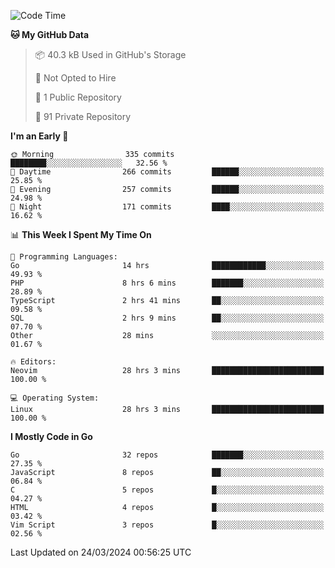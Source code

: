 
<!--START_SECTION:waka-->
![Code Time](http://img.shields.io/badge/Code%20Time-4%2C733%20hrs%2026%20mins-blue)

**🐱 My GitHub Data** 

> 📦 40.3 kB Used in GitHub's Storage 
 > 
> 🚫 Not Opted to Hire
 > 
> 📜 1 Public Repository 
 > 
> 🔑 91 Private Repository 
 > 
**I'm an Early 🐤** 

```text
🌞 Morning                335 commits         ████████░░░░░░░░░░░░░░░░░   32.56 % 
🌆 Daytime                266 commits         ██████░░░░░░░░░░░░░░░░░░░   25.85 % 
🌃 Evening                257 commits         ██████░░░░░░░░░░░░░░░░░░░   24.98 % 
🌙 Night                  171 commits         ████░░░░░░░░░░░░░░░░░░░░░   16.62 % 
```


📊 **This Week I Spent My Time On** 

```text
💬 Programming Languages: 
Go                       14 hrs              ████████████░░░░░░░░░░░░░   49.93 % 
PHP                      8 hrs 6 mins        ███████░░░░░░░░░░░░░░░░░░   28.89 % 
TypeScript               2 hrs 41 mins       ██░░░░░░░░░░░░░░░░░░░░░░░   09.58 % 
SQL                      2 hrs 9 mins        ██░░░░░░░░░░░░░░░░░░░░░░░   07.70 % 
Other                    28 mins             ░░░░░░░░░░░░░░░░░░░░░░░░░   01.67 % 

🔥 Editors: 
Neovim                   28 hrs 3 mins       █████████████████████████   100.00 % 

💻 Operating System: 
Linux                    28 hrs 3 mins       █████████████████████████   100.00 % 
```

**I Mostly Code in Go** 

```text
Go                       32 repos            ███████░░░░░░░░░░░░░░░░░░   27.35 % 
JavaScript               8 repos             ██░░░░░░░░░░░░░░░░░░░░░░░   06.84 % 
C                        5 repos             █░░░░░░░░░░░░░░░░░░░░░░░░   04.27 % 
HTML                     4 repos             █░░░░░░░░░░░░░░░░░░░░░░░░   03.42 % 
Vim Script               3 repos             █░░░░░░░░░░░░░░░░░░░░░░░░   02.56 % 
```




 Last Updated on 24/03/2024 00:56:25 UTC
<!--END_SECTION:waka-->
